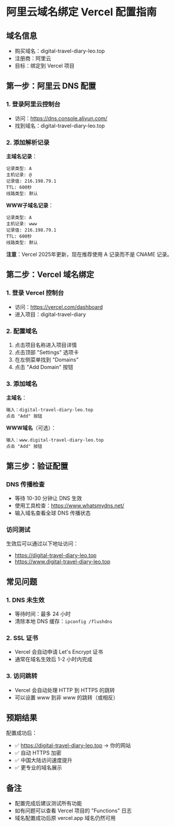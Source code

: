 # 阿里云域名绑定 Vercel 配置指南

## 域名信息
- 购买域名：digital-travel-diary-leo.top
- 注册商：阿里云
- 目标：绑定到 Vercel 项目

## 第一步：阿里云 DNS 配置

### 1. 登录阿里云控制台
- 访问：https://dns.console.aliyun.com/
- 找到域名：digital-travel-diary-leo.top

### 2. 添加解析记录

**主域名记录**：
```
记录类型: A
主机记录: @
记录值: 216.198.79.1
TTL: 600秒
线路类型: 默认
```

**WWW子域名记录**：
```
记录类型: A  
主机记录: www
记录值: 216.198.79.1
TTL: 600秒
线路类型: 默认
```

**注意**：Vercel 2025年更新，现在推荐使用 A 记录而不是 CNAME 记录。

## 第二步：Vercel 域名绑定

### 1. 登录 Vercel 控制台
- 访问：https://vercel.com/dashboard
- 进入项目：digital-travel-diary

### 2. 配置域名
1. 点击项目名称进入项目详情
2. 点击顶部 "Settings" 选项卡
3. 在左侧菜单找到 "Domains" 
4. 点击 "Add Domain" 按钮

### 3. 添加域名
**主域名**：
```
输入：digital-travel-diary-leo.top
点击 "Add" 按钮
```

**WWW域名**（可选）：
```
输入：www.digital-travel-diary-leo.top  
点击 "Add" 按钮
```

## 第三步：验证配置

### DNS 传播检查
- 等待 10-30 分钟让 DNS 生效
- 使用工具检查：https://www.whatsmydns.net/
- 输入域名查看全球 DNS 传播状态

### 访问测试
生效后可以通过以下地址访问：
- https://digital-travel-diary-leo.top
- https://www.digital-travel-diary-leo.top

## 常见问题

### 1. DNS 未生效
- 等待时间：最多 24 小时
- 清除本地 DNS 缓存：`ipconfig /flushdns`

### 2. SSL 证书
- Vercel 会自动申请 Let's Encrypt 证书
- 通常在域名生效后 1-2 小时内完成

### 3. 访问跳转
- Vercel 会自动处理 HTTP 到 HTTPS 的跳转
- 可以设置 www 到非 www 的跳转（或相反）

## 预期结果

配置成功后：
- ✅ https://digital-travel-diary-leo.top → 你的网站
- ✅ 自动 HTTPS 加密
- ✅ 中国大陆访问速度提升
- ✅ 更专业的域名展示

## 备注
- 配置完成后建议测试所有功能
- 如有问题可以查看 Vercel 项目的 "Functions" 日志
- 域名配置成功后原 vercel.app 域名仍然可用
